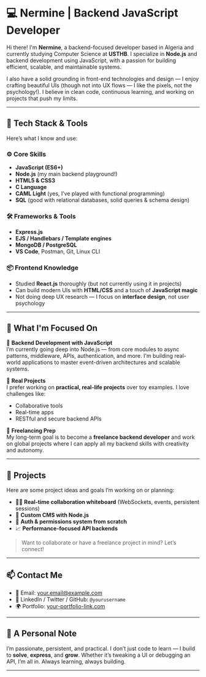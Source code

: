 # 💻 Nermine | Backend JavaScript Developer

Hi there! I'm **Nermine**, a backend-focused developer based in Algeria and currently studying Computer Science at **USTHB**. I specialize in **Node.js** and backend development using JavaScript, with a passion for building efficient, scalable, and maintainable systems.  

I also have a solid grounding in front-end technologies and design — I enjoy crafting beautiful UIs (though not into UX flows — I like the pixels, not the psychology!). I believe in clean code, continuous learning, and working on projects that push my limits.

---

## 🧠 Tech Stack & Tools

Here’s what I know and use:

### ⚙️ Core Skills
- **JavaScript (ES6+)**
- **Node.js** (my main backend playground!)
- **HTML5 & CSS3**
- **C Language**
- **CAML Light** (yes, I’ve played with functional programming)
- **SQL** (good with relational databases, solid queries & schema design)

### 🛠️ Frameworks & Tools
- **Express.js**
- **EJS / Handlebars / Template engines**
- **MongoDB / PostgreSQL**
- **VS Code**, Postman, Git, Linux CLI

### 📦 Frontend Knowledge
- Studied **React.js** thoroughly (but not currently using it in projects)
- Can build modern UIs with **HTML/CSS** and a touch of **JavaScript magic**
- Not doing deep UX research — I focus on **interface design**, not user psychology

---

## 🚀 What I'm Focused On

🎯 **Backend Development with JavaScript**  
I’m currently going deep into Node.js — from core modules to async patterns, middleware, APIs, authentication, and more. I'm building real-world applications to master event-driven architectures and scalable systems.

🎯 **Real Projects**  
I prefer working on **practical, real-life projects** over toy examples. I love challenges like:
- Collaborative tools
- Real-time apps
- RESTful and secure backend APIs

🎯 **Freelancing Prep**  
My long-term goal is to become a **freelance backend developer** and work on global projects where I can apply all my backend skills with creativity and autonomy.

---

## 📂 Projects

Here are some project ideas and goals I’m working on or planning:

- 🧑‍💻 **Real-time collaboration whiteboard** (WebSockets, events, persistent sessions)
- 🧾 **Custom CMS with Node.js**
- 🔐 **Auth & permissions system from scratch**
- 📈 **Performance-focused API backends**

> Want to collaborate or have a freelance project in mind? Let’s connect!

---

## 📫 Contact Me

- 📧 Email: your.email@example.com
- 🧵 LinkedIn / Twitter / GitHub: `@yourusername`
- 🌍 Portfolio: [your-portfolio-link.com](https://your-portfolio-link.com)

---

## 💬 A Personal Note

I’m passionate, persistent, and practical. I don’t just code to learn — I build to **solve**, **express**, and **grow**. Whether it’s tweaking a UI or debugging an API, I’m all in. Always learning, always building.

---



<!---
hoophopp/hoophopp is a ✨ special ✨ repository because its `README.md` (this file) appears on your GitHub profile.
You can click the Preview link to take a look at your changes.
--->
